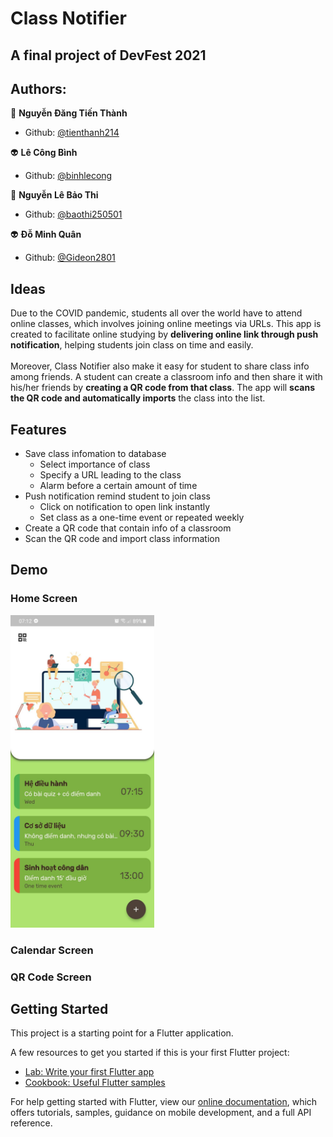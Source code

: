 # Class Notifier

A final project of DevFest 2021
-----------------------------------------

## Authors:
🧑 **Nguyễn Đăng Tiến Thành**
- Github: [@tienthanh214](https://github.com/tienthanh214)

👽 **Lê Công Bình**
- Github: [@binhlecong](https://github.com/binhlecong)

👧 **Nguyễn Lê Bảo Thi**
- Github: [@baothi250501](https://github.com/baothi250501)

👽 **Đỗ Minh Quân**
- Github: [@Gideon2801](https://github.com/Gideon2801)

## Ideas
Due to the COVID pandemic, students all over the world have to attend online classes, which involves joining online meetings via URLs. This app is created to facilitate online studying by **delivering online link through push notification**, helping students join class on time and easily.<br><br>
Moreover, Class Notifier also make it easy for student to share class info among friends. A student can create a classroom info and then share it with his/her friends by **creating a QR code from that class**. The app will **scans the QR code and automatically imports** the class into the list.

## Features
- Save class infomation to database
    - Select importance of class
    - Specify a URL leading to the class
    - Alarm before a certain amount of time
- Push notification remind student to join class
    - Click on notification to open link instantly
    - Set class as a one-time event or repeated weekly
- Create a QR code that contain info of a classroom
- Scan the QR code and import class information

## Demo

### Home Screen
<img src="./readme_assets/demo_homepage.jpg" height=500 />

### Calendar Screen

### QR Code Screen

## Getting Started

This project is a starting point for a Flutter application.

A few resources to get you started if this is your first Flutter project:

- [Lab: Write your first Flutter app](https://flutter.dev/docs/get-started/codelab)
- [Cookbook: Useful Flutter samples](https://flutter.dev/docs/cookbook)

For help getting started with Flutter, view our
[online documentation](https://flutter.dev/docs), which offers tutorials,
samples, guidance on mobile development, and a full API reference.
